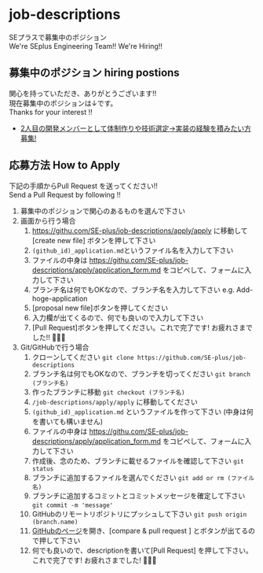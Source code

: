 # job-descriptions
SEプラスで募集中のポジション  
We're SEplus Engineering Team!! We're Hiring!!

## 募集中のポジション hiring postions

関心を持っていただき、ありがとうございます!!  
現在募集中のポジションは↓です。  
Thanks for your interest !!

* [2人目の開発メンバーとして体制作りや技術選定→実装の経験を積みたい方募集!](https://github.com/SE-plus/job-descriptions/)

## 応募方法 How to Apply

下記の手順からPull Request を送ってください!!  
Send a Pull Request by following !!

1. 募集中のポジションで関心のあるものを選んで下さい
1. 画面から行う場合
   1. https://githu.com/SE-plus/job-descriptions/apply/apply に移動して [create new file] ボタンを押して下さい
   1. `(github_id)_application.md`というファイル名を入力して下さい
   1. ファイルの中身は https://githu.com/SE-plus/job-descriptions/apply/application_form.md をコピペして、フォームに入力して下さい
   1. ブランチ名は何でもOKなので、ブランチ名を入力して下さい e.g. Add-hoge-application
   1. [proposal new file]ボタンを押してください
   1. 入力欄が出てくるので、何でも良いので入力して下さい
   1. [Pull Request]ボタンを押してください。これで完了です! お疲れさまでした!! :tada::tada::tada:
1. Git/GitHubで行う場合
   1. クローンしてください `git clone https://github.com/SE-plus/job-descriptions`
   1. ブランチ名は何でもOKなので、ブランチを切ってください `git branch (ブランチ名)`
   1. 作ったブランチに移動 `git checkout (ブランチ名)`
   1. `/job-descriptions/apply/apply` に移動してください
   1. `(github_id)_application.md` というファイルを作って下さい (中身は何を書いても構いません)
   1. ファイルの中身は https://githu.com/SE-plus/job-descriptions/apply/application_form.md をコピペして、フォームに入力して下さい
   1. 作成後、念のため、ブランチに載せるファイルを確認して下さい `git status`
   1. ブランチに追加するファイルを選んでください `git add or rm (ファイル名)`
   1. ブランチに追加するコミットとコミットメッセージを確定して下さい  `git commit -m 'message'`
   1. GitHubのリモートリポジトリにプッシュして下さい `git push origin (branch.name)`
   1. [GitHubのページ](https://github.com/SE-plus/job-descriptions)を開き、[compare & pull request ] とボタンが出てるので押して下さい
   1. 何でも良いので、descriptionを書いて[Pull Request] を押して下さい。これで完了です! お疲れさまでした! :tada::tada::tada:
